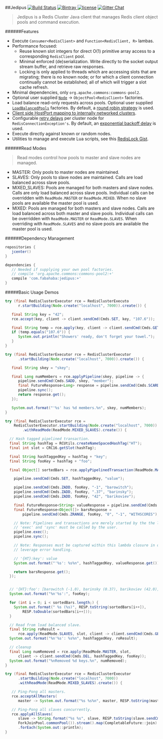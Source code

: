 ##Jedipus [![Build Status](https://img.shields.io/travis/jamespedwards42/jedipus.svg?branch=master)](https://travis-ci.org/jamespedwards42/jedipus) [![Bintray](https://api.bintray.com/packages/jamespedwards42/libs/jedipus/images/download.svg) ](https://bintray.com/jamespedwards42/libs/jedipus/_latestVersion) [![license](https://img.shields.io/badge/license-Apache%202-blue.svg)](https://raw.githubusercontent.com/jamespedwards42/jedipus/master/LICENSE) [![Gitter Chat](https://badges.gitter.im/jamespedwards42/jedipus.svg)](https://gitter.im/jamespedwards42/jedipus?utm_source=badge&utm_medium=badge&utm_campaign=pr-badge&utm_content=badge)

>Jedipus is a Redis Cluster Java client that manages Redis client object pools and command execution.

######Features
* Execute `Consumer<RedisClient>` and `Function<RedisClient, R>` lambas.
* Performance focused:
  * Reuse known slot integers for direct O(1) primitive array access to a corresponding `RedisClient` pool.
  * Minimal enforced (de)serialization.  Write directly to the socket output stream buffer, and retrieve raw responses.
  * Locking is only applied to threads which are accessing slots that are migrating; there is no known node; or for which a client connection continually cannot be established; all of which will trigger a slot cache refresh.
* Minimal dependencies, only `org.apache.commons:commons-pool2`.
* Optional user supplied [`Node`](src/main/java/com/fabahaba/jedipus/cluster/Node.java) -> `ObjectPool<RedisClient>` factories.
* Load balance read-only requests across pools.  Optional user supplied [`LoadBalancedPools`](src/main/java/com/fabahaba/jedipus/concurrent/LoadBalancedPools.java) factories.  By default, a [round robin strategy](src/main/java/com/fabahaba/jedipus/cluster/RoundRobinPools.java) is used.
* [Client side HostPort mapping to internally networked clusters](https://gist.github.com/jamespedwards42/5037cf03768280ab1d81a88e7929c608).
* Configurable [retry delays](src/main/java/com/fabahaba/jedipus/concurrent/ElementRetryDelay.java) per cluster node for `RedisConnectionException's`.  By default, an [exponential backoff delay](src/main/java/com/fabahaba/jedipus/concurrent/SemaphoredRetryDelay.java) is used.
* Execute directly against known or random nodes.
* Utilities to manage and execute Lua scripts, see this [RedisLock Gist](https://gist.github.com/jamespedwards42/46bc6fcd6e2c81315d2d63a4e80b527f).

######Read Modes
>Read modes control how pools to master and slave nodes are managed.

* MASTER: Only pools to master nodes are maintained.  
* SLAVES: Only pools to slave nodes are maintained. Calls are load balanced across slave pools.
* MIXED_SLAVES: Pools are managed for both masters and slave nodes.  Calls are only load balanced across slave pools. Individual calls can be overridden with `ReadMode.MASTER` or `ReadMode.MIXED`.  When no slave pools are available the master pool is used.
* MIXED: Pools are managed for both masters and slave nodes.  Calls are load balanced across both master and slave pools. Individual calls can be overridden with `ReadMode.MASTER` or `ReadMode.SLAVES`.  When overriding with `ReadMode.SLAVES` and no slave pools are available the master pool is used.

######Dependency Management
```groovy
repositories {
   jcenter()
}

dependencies {
   // Needed if supplying your own pool factories.
   // compile 'org.apache.commons:commons-pool2:+'
   compile 'com.fabahaba:jedipus:+'
}
```

#####Basic Usage Demos
```java
try (final RedisClusterExecutor rce = RedisClusterExecuto
      r.startBuilding(Node.create("localhost", 7000)).create()) {

   final String key = "42";
   rce.accept(key, client -> client.sendCmd(Cmds.SET, key, "107.6"));

   final String temp = rce.apply(key, client -> client.sendCmd(Cmds.GET, key));
   if (temp.equals("107.6")) {
      System.out.println("Showers' ready, don't forget your towel.");
   }
}
```

```java
try (final RedisClusterExecutor rce = RedisClusterExecutor
      .startBuilding(Node.create("localhost", 7000)).create()) {

   final String skey = "skey";

   final Long numMembers = rce.applyPipeline(skey, pipeline -> {
      pipeline.sendCmd(Cmds.SADD, skey, "member");
      final FutureResponse<Long> response = pipeline.sendCmd(Cmds.SCARD, skey);
      pipeline.sync();
      return response.get();
   });

   System.out.format("'%s' has %d members.%n", skey, numMembers);
}
```

```java
try (final RedisClusterExecutor rce =
    RedisClusterExecutor.startBuilding(Node.create("localhost", 7000))
        .withReadMode(ReadMode.MIXED_SLAVES).create()) {

  // Hash tagged pipelined transaction.
  final String hashTag = RCUtils.createNameSpacedHashTag("HT");
  final int slot = CRC16.getSlot(hashTag);

  final String hashTaggedKey = hashTag + "key";
  final String fooKey = hashTag + "foo";

  final Object[] sortedBars = rce.applyPipelinedTransaction(ReadMode.MASTER, slot, pipeline -> {

    pipeline.sendCmd(Cmds.SET, hashTaggedKey, "value");

    pipeline.sendCmd(Cmds.ZADD, fooKey, "-1", "barowitch");
    pipeline.sendCmd(Cmds.ZADD, fooKey, ".37", "barinsky");
    pipeline.sendCmd(Cmds.ZADD, fooKey, "42", "barikoviev");

    final FutureResponse<String> valueResponse = pipeline.sendCmd(Cmds.GET, hashTaggedKey);
    final FutureResponse<Object[]> barsResponse =
        pipeline.sendCmd(Cmds.ZRANGE, fooKey, "0", "-1", "WITHSCORES");

    // Note: Pipelines and transactions are merely started by the the library.
    // 'exec' and 'sync' must be called by the user.
    pipeline.exec();
    pipeline.sync();

    // Note: Responses must be captured within this lambda closure in order to properly
    // leverage error handling.

    // '{HT}:key': value
    System.out.format("'%s': %s%n", hashTaggedKey, valueResponse.get());

    return barsResponse.get();
  });


  // '{HT}:foo': [barowitch (-1.0), barinsky (0.37), barikoviev (42.0)]
  System.out.format("%n'%s':", fooKey);

  for (int i = 0; i < sortedBars.length;) {
    System.out.format(" %s (%s)", RESP.toString(sortedBars[i++]),
        RESP.toDouble(sortedBars[i++]));
  }

  // Read from load balanced slave.
  final String roResult =
      rce.apply(ReadMode.SLAVES, slot, client -> client.sendCmd(Cmds.GET, hashTaggedKey));
  System.out.format("%n'%s': %s%n", hashTaggedKey, roResult);

  // cleanup
  final Long numRemoved = rce.apply(ReadMode.MASTER, slot,
      client -> client.sendCmd(Cmds.DEL, hashTaggedKey, fooKey));
  System.out.format("%nRemoved %d keys.%n", numRemoved);
}
```

```java
try (final RedisClusterExecutor rce = RedisClusterExecutor
      .startBuilding(Node.create("localhost", 7000))
      .withReadMode(ReadMode.MIXED_SLAVES).create()) {

   // Ping-Pong all masters.
   rce.acceptAllMasters(
      master -> System.out.format("%s %s%n", master, RESP.toString(master.sendCmd(Cmds.PING))));

   // Ping-Pong all slaves concurrently.
   rce.applyAllSlaves(
      slave -> String.format("%s %s", slave, RESP.toString(slave.sendCmd(Cmds.PING))), 1,
      ForkJoinPool.commonPool()).stream().map(CompletableFuture::join)
      .forEach(System.out::println);
}
```
